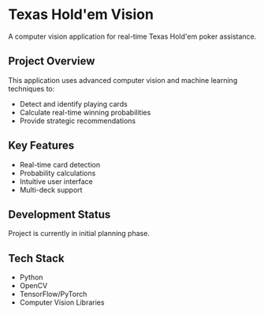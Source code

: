 # Texas Hold'em Vision

A computer vision application for real-time Texas Hold'em poker assistance.

## Project Overview

This application uses advanced computer vision and machine learning techniques to:
- Detect and identify playing cards
- Calculate real-time winning probabilities
- Provide strategic recommendations

## Key Features
- Real-time card detection
- Probability calculations
- Intuitive user interface
- Multi-deck support

## Development Status
Project is currently in initial planning phase.

## Tech Stack
- Python
- OpenCV
- TensorFlow/PyTorch
- Computer Vision Libraries